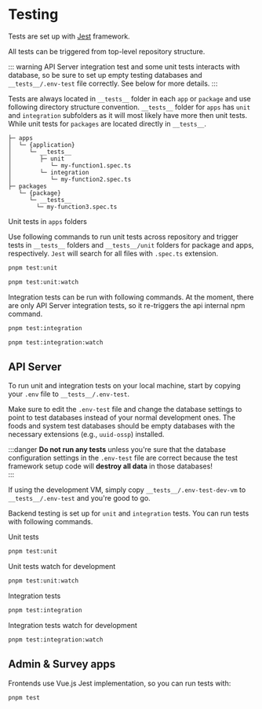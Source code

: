 # Testing

Tests are set up with [Jest](https://jestjs.io) framework.

All tests can be triggered from top-level repository structure.

::: warning
API Server integration test and some unit tests interacts with database, so be sure to set up empty testing databases and `__tests__/.env-test` file correctly. See below for more details.
:::

Tests are always located in `__tests__` folder in each `app` or `package` and use following directory structure convention. `__tests__` folder for `apps` has `unit` and `integration` subfolders as it will most likely have more then unit tests. While unit tests for `packages` are located directly in `__tests__`.

```
├─ apps
│  └─ {application}
│     └─ __tests__
│        ├─ unit
│           └─ my-function1.spec.ts
│        └─ integration
│           └─ my-function2.spec.ts
├─ packages
   └─ {package}
      └─ __tests__
        └─ my-function3.spec.ts
```

Unit tests in `apps` folders

Use following commands to run unit tests across repository and trigger tests in `__tests__` folders and `__tests__/unit` folders for package and apps, respectively. `Jest` will search for all files with `.spec.ts` extension.

```sh
pnpm test:unit

pnpm test:unit:watch
```

Integration tests can be run with following commands. At the moment, there are only API Server integration tests, so it re-triggers the api internal npm command.

```sh
pnpm test:integration

pnpm test:integration:watch
```

## API Server

To run unit and integration tests on your local machine, start by copying your `.env` file to `__tests__/.env-test`.

Make sure to edit the `.env-test` file and change the database settings to point to test databases instead of your
normal development ones. The foods and system test databases should be empty databases with the necessary
extensions (e.g., `uuid-ossp`) installed.

:::danger
**Do not run any tests** unless you're sure that the database configuration settings in the `.env-test` file are
correct because the test framework setup code will **destroy all data** in those databases!  
:::

If using the development VM, simply copy `__tests__/.env-test-dev-vm` to `__tests__/.env-test` and you're good to go.

Backend testing is set up for `unit` and `integration` tests. You can run tests with following commands.

Unit tests

```sh
pnpm test:unit
```

Unit tests watch for development

```sh
pnpm test:unit:watch
```

Integration tests

```sh
pnpm test:integration
```

Integration tests watch for development

```sh
pnpm test:integration:watch
```

## Admin & Survey apps

Frontends use Vue.js Jest implementation, so you can run tests with:

```sh
pnpm test
```
